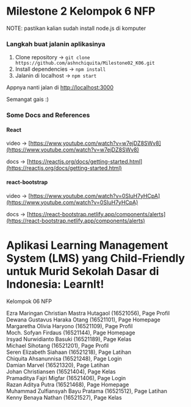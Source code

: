 # Milestone 2 Kelompok 6 NFP

NOTE: pastikan kalian sudah install node.js di komputer

### Langkah buat jalanin aplikasinya

1. Clone repository -> `git clone https://github.com/ashnchiquita/Milestone02_K06.git`
2. Install dependencies -> `npm install`
3. Jalanin di localhost -> `npm start`

Appnya nanti jalan di [http://localhost:3000](http://localhost:3000)

Semangat gais :)

### Some Docs and References

#### React

video -> [https://www.youtube.com/watch?v=w7ejDZ8SWv8](https://www.youtube.com/watch?v=w7ejDZ8SWv8)

docs -> [https://reactjs.org/docs/getting-started.html](https://reactjs.org/docs/getting-started.html)

#### react-bootstrap

video -> [https://www.youtube.com/watch?v=0SIuH7yHCpA](https://www.youtube.com/watch?v=0SIuH7yHCpA)

docs -> [https://react-bootstrap.netlify.app/components/alerts](https://react-bootstrap.netlify.app/components/alerts)

# Aplikasi Learning Management System (LMS) yang Child-Friendly untuk Murid Sekolah Dasar di Indonesia: LearnIt!

Kelompok 06 NFP

Ezra Maringan Christian Mastra Hutagaol (16521056), Page Profil <br />
Dewana Gustavus Haraka Otang (16521101), Page Homepage <br />
Margaretha Olivia Haryono (16521109), Page Profil <br />
Moch. Sofyan Firdaus (16521144), Page Homepage <br />
Irsyad Nurwidianto Basuki (16521189), Page Kelas <br />
Michael Sihotang (16521201), Page Profil <br />
Seren Elizabeth Siahaan (16521218), Page Latihan <br />
Chiquita Ahsanunnisa (16521248), Page Login <br />
Damian Marvel (16521320), Page Latihan <br />
Johan Christiansen (16521404), Page Kelas <br />
Pramaditya Fajri Migfar (16521406), Page Login <br />
Razan Aditya Putra (16521468), Page Homepage <br />
Muhammad Zulfiansyah Bayu Pratama (16521512), Page Latihan <br />
Kenny Benaya Nathan (16521527), Page Kelas <br />
